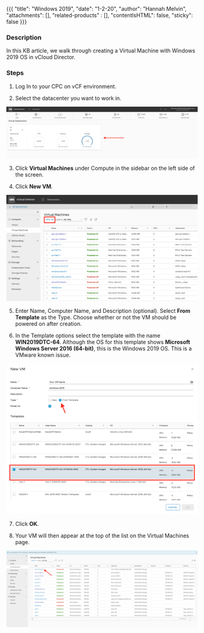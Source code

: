 {{{
  "title": "Windows 2019",
  "date": "1-2-20",
  "author": "Hannah Melvin",
  "attachments": [],
  "related-products" : [],
  "contentIsHTML": false,
  "sticky": false
}}}

### Description
In this KB article, we walk through creating a Virtual Machine with Windows 2019 OS in vCloud Director.


### Steps

1. Log In to your CPC on vCF environment.

2. Select the datacenter you want to work in.

![Windows 2019](../../images/dccf/windows-19-dc.png)

3. Click __Virtual Machines__ under Compute in the sidebar on the left side of the screen.

4. Click __New VM__.

![Windows 2019](../../images/dccf/windows-19-1.png)

5. Enter Name, Computer Name, and Description (optional). Select __From Template__ as the Type. Choose whether or not the VM should be powered on after creation.

6. In the Template options select the template with the name __WIN2019DTC-64__. Although the OS for this template shows __Microsoft Windows Server 2016 (64-bit)__, this is the Windows 2019 OS. This is a VMware known issue.

![Windows 2019](../../images/dccf/windows-19-2.png)

7. Click __OK__.

8. Your VM will then appear at the top of the list on the Virtual Machines page.

![Windows 2019](../../images/dccf/windows-19-3.png)
